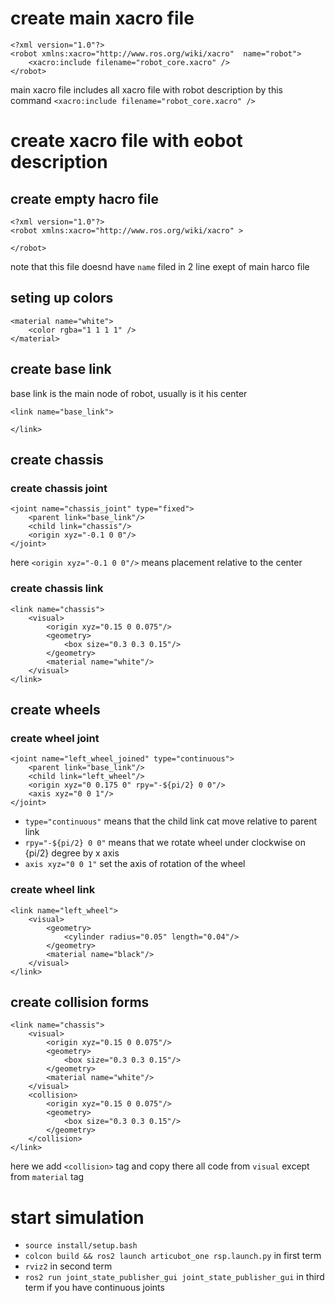 # create main xacro file
```xacro
<?xml version="1.0"?>
<robot xmlns:xacro="http://www.ros.org/wiki/xacro"  name="robot">
    <xacro:include filename="robot_core.xacro" />
</robot>
```
main xacro file includes all xacro file with robot description by this command
``` <xacro:include filename="robot_core.xacro" /> ```

# create xacro file with eobot description
## create empty hacro file
```
<?xml version="1.0"?>
<robot xmlns:xacro="http://www.ros.org/wiki/xacro" >

</robot>
```
note that this file doesnd have ```name``` filed in 2 line exept of main harco file
## seting up colors
```
<material name="white">
    <color rgba="1 1 1 1" />
</material>
```
## create base link
base link is the main node of robot, usually is it his center
```
<link name="base_link">

</link>
```
## create chassis
### create chassis joint
```
<joint name="chassis_joint" type="fixed">
    <parent link="base_link"/>
    <child link="chassis"/>
    <origin xyz="-0.1 0 0"/>
</joint>
```
here ```<origin xyz="-0.1 0 0"/>``` means placement  relative to the center
### create chassis link
```
<link name="chassis">
    <visual>
        <origin xyz="0.15 0 0.075"/>
        <geometry>
            <box size="0.3 0.3 0.15"/>
        </geometry>
        <material name="white"/>
    </visual>
</link>
```
## create wheels
### create wheel joint
```
<joint name="left_wheel_joined" type="continuous">
    <parent link="base_link"/>
    <child link="left_wheel"/>
    <origin xyz="0 0.175 0" rpy="-${pi/2} 0 0"/>
    <axis xyz="0 0 1"/>
</joint>
```
- ```type="continuous"``` means that the child link cat move relative to parent link
- ```rpy="-${pi/2} 0 0"``` means that we rotate wheel under clockwise on {pi/2} degree by x axis
- ```axis xyz="0 0 1"``` set the axis of rotation of the wheel
### create wheel link
```
<link name="left_wheel">
    <visual>
        <geometry>
            <cylinder radius="0.05" length="0.04"/>
        </geometry>
        <material name="black"/>
    </visual>
</link>
```
## create collision forms
```
<link name="chassis">
    <visual>
        <origin xyz="0.15 0 0.075"/>
        <geometry>
            <box size="0.3 0.3 0.15"/>
        </geometry>
        <material name="white"/>
    </visual>
    <collision>
        <origin xyz="0.15 0 0.075"/>
        <geometry>
            <box size="0.3 0.3 0.15"/>
        </geometry>
    </collision>
</link>
```
here we add  ```<collision>```  tag and copy there all code from ```visual``` except from ```material``` tag

# start simulation
- ```source install/setup.bash```
- ```colcon build && ros2 launch articubot_one rsp.launch.py``` in first term
- ```rviz2``` in second term
- ```ros2 run joint_state_publisher_gui joint_state_publisher_gui``` in third term if you have continuous joints
